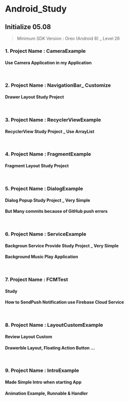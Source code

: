 # Android_Study
## Initialize 05.08 <br>
> Minimum SDK Version : Oreo (Android 8) _ Level 26
### 1. Project Name : CameraExample <br>
#### Use Camera Application in my Application <br><br><br>

### 2. Project Name : NavigationBar_ Customize <br>
#### Drawer Layout Study Project <br><br><br>

### 3. Project Name : RecyclerViewExample <br>
#### RecyclerView Study Project _ Use ArrayList <br><br><br>

### 4. Project Name : FragmentExample <br>
#### Fragment Layout Study Project <br><br><br>

### 5. Project Name : DialogExample <br>
#### Dialog Popup Study Project _ Very Simple <br>
#### But Many commits because of GitHub push errors <br><br><br>

### 6. Project Name : ServiceExample <br>
#### Backgroun Service Provide Study Project _ Very Simple <br>
#### Background Music Play Application <br><br><br>

### 7. Project Name : FCMTest <br>
#### Study <br>
#### How to SendPush Notification use Firebase Cloud Service <br><br><br>

### 8. Project Name : LayoutCustomExample <br>
#### Review Layout Custom <br>
#### Drawerble Layout, Floating Action Button ... <br><br><br>

### 9. Project Name : IntroExample <br>
#### Made Simple Intro when starting App <br>
#### Animation Example, Runnable & Handler <br><br><br>
